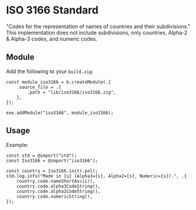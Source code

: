 # ISO 3166 Standard
"Codes for the representation of names of countries and their subdivisions." This implementation does not include subdivisions, only countries, Alpha-2 & Alpha-3 codes, and numeric codes.

## Module
Add the following to your `build.zig`:
```Zig
const module_iso3166 = b.createModule(.{
    .source_file = .{
        .path = "lib/iso3166/iso3166.zig",
    },
});

exe.addModule("iso3166", module_iso3166);
```

## Usage
Example:
```Zig
const std = @import("std");
const Iso3166 = @import("iso3166");

const country = Iso3166.init(.pol);
std.log.info("Made in {s} (Alpha3={s}, Alpha2={s}, Numeric={s}).", .{
    country.code.nameShortAscii(),
    country.code.alpha3CodeString(),
    country.code.alpha2CodeString(),
    country.code.numericString(),
});
```
